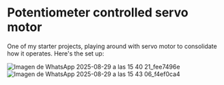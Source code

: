 # Potentiometer controlled servo motor
One of my starter projects, playing around with servo motor to consolidate how it operates. Here's the set up:

![Imagen de WhatsApp 2025-08-29 a las 15 40 21_fee7496e](https://github.com/user-attachments/assets/c17b01ac-9ff4-4c9f-9ae1-7c07ec14e0b2)
![Imagen de WhatsApp 2025-08-29 a las 15 43 06_f4ef0ca4](https://github.com/user-attachments/assets/60fe6da3-b314-4222-9fa8-6c7333c9c672)

